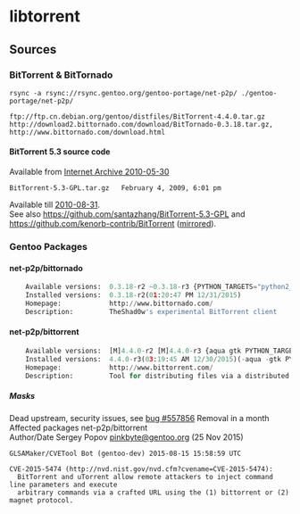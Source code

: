 # libtorrent

## Sources

### BitTorrent & BitTornado

````
rsync -a rsync://rsync.gentoo.org/gentoo-portage/net-p2p/ ./gentoo-portage/net-p2p/

ftp://ftp.cn.debian.org/gentoo/distfiles/BitTorrent-4.4.0.tar.gz
http://download2.bittornado.com/download/BitTornado-0.3.18.tar.gz, http://www.bittornado.com/download.html
````

#### BitTorrent 5.3 source code

Available from [Internet Archive 2010-05-30](http://web.archive.org/web/20100330145634/http://www.bittorrent.com/btusers/download/directory-list)

````
BitTorrent-5.3-GPL.tar.gz	February 4, 2009, 6:01 pm
````

Available till [2010-08-31](http://web.archive.org/web/20100831070823/http://www.bittorrent.com/btusers/download/directory-list).  
See also <https://github.com/santazhang/BitTorrent-5.3-GPL> and <https://github.com/kenorb-contrib/BitTorrent> ([mirrored](https://github.com/galaxysd/BitTorrent)).

### Gentoo Packages

#### net-p2p/bittornado
````python
	Available versions:  0.3.18-r2 ~0.3.18-r3 {PYTHON_TARGETS="python2_7"}
	Installed versions:  0.3.18-r2(01:20:47 PM 12/31/2015)
	Homepage:            http://www.bittornado.com/
	Description:         TheShad0w's experimental BitTorrent client
````

#### net-p2p/bittorrent
````python
	Available versions:  [M]4.4.0-r2 [M]4.4.0-r3 {aqua gtk PYTHON_TARGETS="python2_7"}
	Installed versions:  4.4.0-r3(03:19:45 AM 12/30/2015)(-aqua -gtk PYTHON_TARGETS="python2_7")
	Homepage:            http://www.bittorrent.com/
	Description:         Tool for distributing files via a distributed network of nodes
````
##### Masks

Dead upstream, security issues, see [bug #557856](https://bugs.gentoo.org/show_bug.cgi?id=557856) Removal in a month  
Affected packages net-p2p/bittorrent  
Author/Date Sergey Popov <pinkbyte@gentoo.org> (25 Nov 2015)

````
GLSAMaker/CVETool Bot (gentoo-dev) 2015-08-15 15:58:59 UTC

CVE-2015-5474 (http://nvd.nist.gov/nvd.cfm?cvename=CVE-2015-5474):
  BitTorrent and uTorrent allow remote attackers to inject command line parameters and execute 
  arbitrary commands via a crafted URL using the (1) bittorrent or (2) magnet protocol.
````




